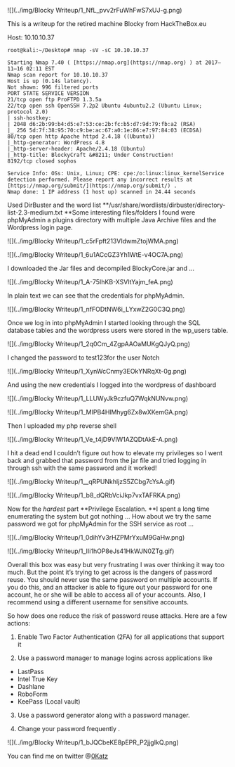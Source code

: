 ![](../img/Blocky Writeup/1_NfL_pvv2rFuWhFwS7xUJ-g.png)

This is a writeup for the retired machine Blocky from HackTheBox.eu

Host: 10.10.10.37

    root@kali:~/Desktop# nmap -sV -sC 10.10.10.37
    
    Starting Nmap 7.40 ( [https://nmap.org](https://nmap.org) ) at 2017–11–16 02:11 EST
    Nmap scan report for 10.10.10.37
    Host is up (0.14s latency).
    Not shown: 996 filtered ports
    PORT STATE SERVICE VERSION
    21/tcp open ftp ProFTPD 1.3.5a
    22/tcp open ssh OpenSSH 7.2p2 Ubuntu 4ubuntu2.2 (Ubuntu Linux; protocol 2.0)
    | ssh-hostkey: 
    | 2048 d6:2b:99:b4:d5:e7:53:ce:2b:fc:b5:d7:9d:79:fb:a2 (RSA)
    |_ 256 5d:7f:38:95:70:c9:be:ac:67:a0:1e:86:e7:97:84:03 (ECDSA)
    80/tcp open http Apache httpd 2.4.18 ((Ubuntu))
    |_http-generator: WordPress 4.8
    |_http-server-header: Apache/2.4.18 (Ubuntu)
    |_http-title: BlockyCraft &#8211; Under Construction!
    8192/tcp closed sophos
    
    Service Info: OSs: Unix, Linux; CPE: cpe:/o:linux:linux_kernelService detection performed. Please report any incorrect results at [https://nmap.org/submit/](https://nmap.org/submit/) .
    Nmap done: 1 IP address (1 host up) scanned in 24.44 seconds

Used DirBuster and the word list **/usr/share/wordlists/dirbuster/directory-list-2.3-medium.txt **Some interesting files/folders I found were phpMyAdmin a plugins directory with multiple Java Archive files and the Wordpress login page.

![](../img/Blocky Writeup/1_c5rFpft213VIdwmZtojWMA.png)

![](../img/Blocky Writeup/1_6u1ACcGZ3Yh1WtE-v4OC7A.png)

I downloaded the Jar files and decompiled BlockyCore.jar and …

![](../img/Blocky Writeup/1_A-75IhKB-XSVltYajm_feA.png)

In plain text we can see that the credentials for phpMyAdmin.

![](../img/Blocky Writeup/1_nfFODtNW6i_LYxwZ2G0C3Q.png)

Once we log in into phpMyAdmin I started looking through the SQL database tables and the wordpress users were stored in the wp_users table.

![](../img/Blocky Writeup/1_2q0Cm_4ZgpAAOaMUKgQJyQ.png)

I changed the password to test123for the user Notch

![](../img/Blocky Writeup/1_XynWcCnmy3EOkYNRqXt-0g.png)

And using the new credentials I logged into the wordpress of dashboard

![](../img/Blocky Writeup/1_LLUWyJk9czfuQ7WqkNUNvw.png)

![](../img/Blocky Writeup/1_MIPB4HlMhyg6Zx8wXKemGA.png)

Then I uploaded my php reverse shell

![](../img/Blocky Writeup/1_Ve_t4jD9VlW1AZQDtAkE-A.png)

I hit a dead end I couldn’t figure out how to elevate my privileges so I went back and grabbed that password from the jar file and tried logging in through ssh with the same password and it worked!

![](../img/Blocky Writeup/1__qRPUNkhljzS5ZCbg7cYsA.gif)

![](../img/Blocky Writeup/1_b8_dQRbVciJkp7vxTAFRKA.png)

Now for the *hardest* part **Privilege Escalation. **I spent a long time enumerating the system but got nothing … How about we try the same password we got for phpMyAdmin for the SSH service as root …

![](../img/Blocky Writeup/1_0dihYv3rHZPMrYxuM9GaHw.png)

![](../img/Blocky Writeup/1_IIi1hOP8eJs41HkWJN0ZTg.gif)

Overall this box was easy but very frustrating I was over thinking it way too much. But the point it’s trying to get across is the dangers of password reuse. You should never use the same password on multiple accounts. If you do this, and an attacker is able to figure out your password for one account, he or she will be able to access all of your accounts. Also, I recommend using a different username for sensitive accounts.

So how does one reduce the risk of password reuse attacks. Here are a few actions:

 1. Enable Two Factor Authentication (2FA) for all applications that support it

 2. Use a password manager to manage logins across applications like
- LastPass
- Intel True Key
- Dashlane
- RoboForm
- KeePass (Local vault)

 3. Use a password generator along with a password manager.

 4. Change your password frequently .

![](../img/Blocky Writeup/1_bJQCbeKE8pEPR_P2jjgIkQ.png)

You can find me on twitter @[0Katz](https://twitter.com/0katz)
